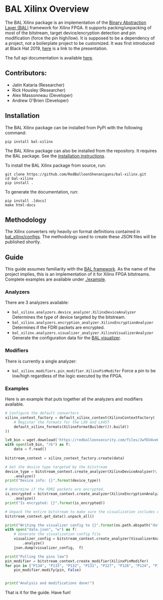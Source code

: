 # BAL Xilinx Overview

The BAL Xilinx package is an implementation of the 
[Binary Abstraction Layer (BAL)](https://github.com/ballon-rouge/bal) framework for Xilinx FPGA.
It supports packing/unpacking of most of the bitstream, target device/encryption detection and 
pin modification (force the pin high/low).
It is supposed to be a dependency of a project, not a boilerplate project to be customized.
It was first introduced at Black Hat 2019, [here](https://www.usenix.org/conference/woot19/presentation/kataria) 
is a link to the presentation.

The full api documentation is available [here](https://RedBalloonShenanigans.github.io/bal-xilinx/).

## Contributors:


 - Jatin Kataria (Researcher)
 - Rick Housley (Researcher)
 - Alex Massonneau (Developer)
 - Andrew O'Brien (Developer)

## Installation

The BAL Xilinx package can be installed from PyPi with the following command:
```
pip install bal-xilinx
```

The BAL Xilinx package can also be installed from the repository. It requires the BAL package. See the [installation instructions](https://github.com/ballon-rouge/bal).

To install the BAL Xilinx package from source, run:

```
git clone https://github.com/RedBalloonShenanigans/bal-xilinx.git
cd bal-xilinx
pip install .
```

To generate the documentation, run:
```
pip install .[docs]
make html-docs
```

## Methodology

The Xilinx converters rely heavily on format definitions contained in [bal_xilinx/configs](bal_xilinx/configs). The methodology used to create these JSON files will be published shortly.

## Guide

This guide assumes familiarity with the [BAL framework](https://github.com/ballon-rouge/bal).
As the name of the project implies, this is an implementation of it for Xilinx FPGA bitstreams.
Complete examples are available under [./example](./example).

### Analyzers

There are 3 analyzers available:

 - `bal_xilinx.analyzers.device_analyzer.XilinxDeviceAnalyzer` Determines the type of device 
 targeted by the bitstream.
 - `bal_xilinx.analyzers.encryption_analyzer.XilinxEncryptionAnalyzer` Determines if the FDRI 
 packets are encrypted.
 - `bal_xilinx.analyzers.visualizer_analyzer.XilinxVisualizerAnalyzer` Generate the configuration
  data for the [BAL visualizer](https://github.com/ballon-rouge/bal-visualizer/).
  
### Modifiers

There is currently a single analyzer:

- `bal_xilinx.modifiers.pin_modifier.XilinxPinModifer` Force a pin to be low/high regardless of 
the logic executed by the FPGA.

### Examples

Here is an example that puts together all the analyzers and modifiers available.

```python
# Configure the default converters
xilinx_context_factory = default_xilinx_context(XilinxContextFactory(
    # Register the formats for the LX9 and LX45T
    default_xilinx_formats(XilinxFormatBuilder()).build()
))

lx9_bin = wget.download('https://redballoonsecurity.com/files/JwfEU4veQSNFao8h/lx9.bin')
with open(lx9_bin, "rb") as f:
    data = f.read()
    
bitstream_context = xilinx_context_factory.create(data)

# Get the device type targeted by the bitstream
device_type = bitstream_context.create_analyzer(XilinxDeviceAnalyzer)\
    .analyze()
print("Device info: {}".format(device_type))

# Determine if the FDRI packets are encrypted.
is_encrypted = bitstream_context.create_analyzer(XilinxEncryptionAnalyzer)\
    .analyze()
print("Is encrypted: {}".format(is_encrypted))

# Unpack the entire bitstream to make sure the visualization includes everything
bitstream_context.get_data().unpack_all()

print("Writing the visualizer config to {}".format(os.path.abspath("data.json")))
with open("data.json", "w") as f:
    # Generate the visualization config file
    visualizer_config = bitstream_context.create_analyzer(VisualizerAnalyzer) \
        .analyze()
    json.dump(visualizer_config,  f)

print("Pulling the pins low")
pin_modifier = bitstream_context.create_modifier(XilinxPinModifer)
for pin in ["P134", "P133", "P132", "P131", "P127", "P126", "P124", "P123"]:
    pin_modifier.modify(pin, False)


print("Analysis and modifications done!")

```

That is it for the guide. Have fun!


